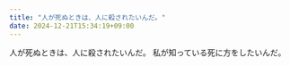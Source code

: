 ```yaml
---
title: "人が死ぬときは、人に殺されたいんだ。"
date: 2024-12-21T15:34:19+09:00
---
```

人が死ぬときは、人に殺されたいんだ。
私が知っている死に方をしたいんだ。
